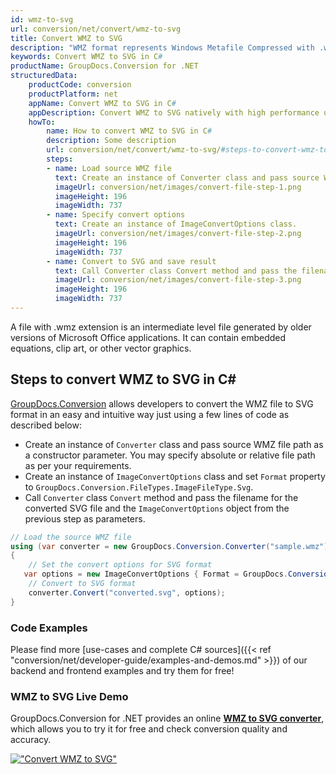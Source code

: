 ```yaml
---
id: wmz-to-svg
url: conversion/net/convert/wmz-to-svg
title: Convert WMZ to SVG
description: "WMZ format represents Windows Metafile Compressed with .wmz extension. Learn how to convert WMZ to SVG file programmatically in C# language using GroupDocs.Conversion for .NET library."
keywords: Convert WMZ to SVG in C#
productName: GroupDocs.Conversion for .NET
structuredData:
    productCode: conversion
    productPlatform: net
    appName: Convert WMZ to SVG in C#
    appDescription: Convert WMZ to SVG natively with high performance using C# language and server side GroupDocs.Conversion for .NET APIs, without the use of any software like Microsoft or Open Office.
    howTo:
        name: How to convert WMZ to SVG in C# 
        description: Some description
        url: conversion/net/convert/wmz-to-svg/#steps-to-convert-wmz-to-svg-in-c
        steps:
        - name: Load source WMZ file 
          text: Create an instance of Converter class and pass source WMZ file path as a constructor parameter. You may specify absolute or relative file path as per your requirements. 
          imageUrl: conversion/net/images/convert-file-step-1.png
          imageHeight: 196
          imageWidth: 737
        - name: Specify convert options 
          text: Create an instance of ImageConvertOptions class.
          imageUrl: conversion/net/images/convert-file-step-2.png
          imageHeight: 196
          imageWidth: 737
        - name: Convert to SVG and save result 
          text: Call Converter class Convert method and pass the filename for the converted HTML file and the ImageConvertOptions object from the previous step as parameters.
          imageUrl: conversion/net/images/convert-file-step-3.png
          imageHeight: 196
          imageWidth: 737
---
```


A file with .wmz extension is an intermediate level file generated by older versions of Microsoft Office applications. It can contain embedded equations, clip art, or other vector graphics.

## Steps to convert WMZ to SVG in C#

[GroupDocs.Conversion](https://products.groupdocs.com/conversion/net) allows developers to convert the WMZ file to SVG format in an easy and intuitive way just using a few lines of code as described below:

* Create an instance of `Converter` class and pass source WMZ file path as a constructor parameter. You may specify absolute or relative file path as per your requirements. 
* Create an instance of `ImageConvertOptions` class and set `Format` property to `GroupDocs.Conversion.FileTypes.ImageFileType.Svg`.
* Call `Converter` class `Convert` method and pass the filename for the converted SVG file and the `ImageConvertOptions` object from the previous step as parameters.

```csharp
// Load the source WMZ file
using (var converter = new GroupDocs.Conversion.Converter("sample.wmz"))
{
    // Set the convert options for SVG format
   var options = new ImageConvertOptions { Format = GroupDocs.Conversion.FileTypes.ImageFileType.Svg };
    // Convert to SVG format
    converter.Convert("converted.svg", options);
}
```

### Code Examples

Please find more [use-cases and complete C# sources]({{< ref "conversion/net/developer-guide/examples-and-demos.md" >}}) of our backend and frontend examples and try them for free!

### WMZ to SVG Live Demo

GroupDocs.Conversion for .NET provides an online [**WMZ to SVG converter**](https://products.groupdocs.app/conversion/wmz-to-svg), which allows you to try it for free and check conversion quality and accuracy.

[!["Convert WMZ to SVG"](conversion/net/images/convert-to-svg/convert-wmz-to-svg.png)](https://products.groupdocs.app/conversion/wmz-to-svg)